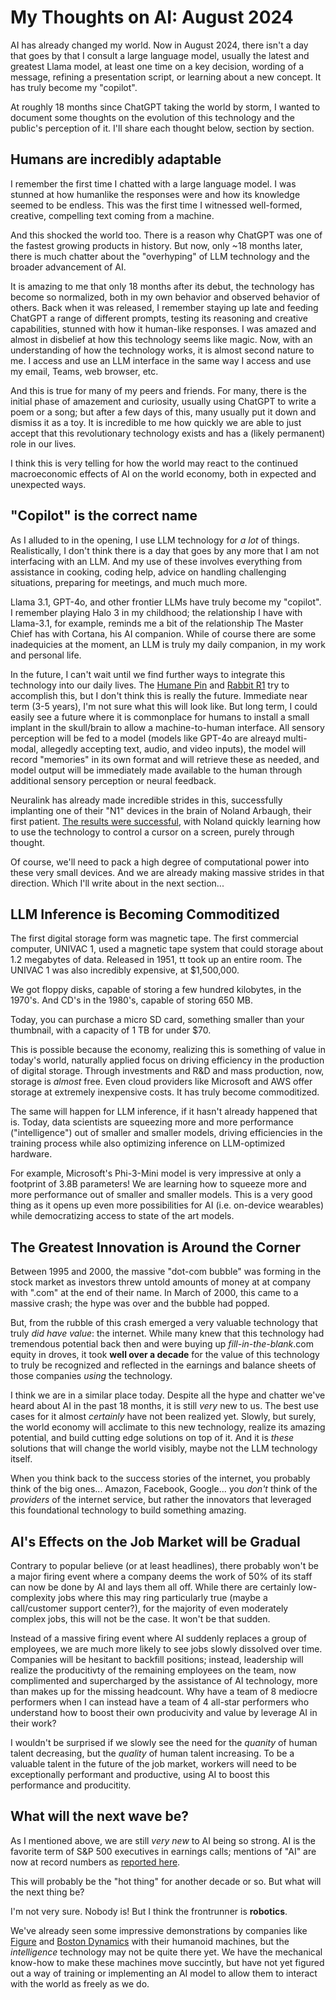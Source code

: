 # My Thoughts on AI: August 2024
AI has already changed my world. Now in August 2024, there isn't a day that goes by that I consult a large language model, usually the latest and greatest Llama model, at least one time on a key decision, wording of a message, refining a presentation script, or learning about a new concept. It has truly become my "copilot". 

At roughly 18 months since ChatGPT taking the world by storm, I wanted to document some thoughts on the evolution of this technology and the public's perception of it. I'll share each thought below, section by section.

## Humans are incredibly adaptable
I remember the first time I chatted with a large language model. I was stunned at how humanlike the responses were and how its knowledge seemed to be endless. This was the first time I witnessed well-formed, creative, compelling text coming from a machine. 

And this shocked the world too. There is a reason why ChatGPT was one of the fastest growing products in history. But now, only ~18 months later, there is much chatter about the "overhyping" of LLM technology and the broader advancement of AI. 

It is amazing to me that only 18 months after its debut, the technology has become so normalized, both in my own behavior and observed behavior of others. Back when it was released, I remember staying up late and feeding ChatGPT a range of different prompts, testing its reasoning and creative capabilities, stunned with how it human-like responses. I was amazed and almost in disbelief at how this technology seems like magic. Now, with an understanding of how the technology works, it is almost second nature to me. I access and use an LLM interface in the same way I access and use my email, Teams, web browser, etc.

And this is true for many of my peers and friends. For many, there is the initial phase of amazement and curiosity, usually using ChatGPT to write a poem or a song; but after a few days of this, many usually put it down and dismiss it as a toy. It is incredible to me how quickly we are able to just accept that this revolutionary technology exists and has a (likely permanent) role in our lives. 

I think this is very telling for how the world may react to the continued macroeconomic effects of AI on the world economy, both in expected and unexpected ways.

## "Copilot" is the correct name
As I alluded to in the opening, I use LLM technology for *a lot* of things. Realistically, I don't think there is a day that goes by any more that I am not interfacing with an LLM. And my use of these involves everything from assistance in cooking, coding help, advice on handling challenging situations, preparing for meetings, and much much more.

Llama 3.1, GPT-4o, and other frontier LLMs have truly become my "copilot". I remember playing Halo 3 in my childhood; the relationship I have with Llama-3.1, for example, reminds me a bit of the relationship The Master Chief has with Cortana, his AI companion. While of course there are some inadequicies at the moment, an LLM is truly my daily companion, in my work and personal life. 

In the future, I can't wait until we find further ways to integrate this technology into our daily lives. The [Humane Pin](https://humane.com/) and [Rabbit R1](https://www.rabbit.tech/) try to accomplish this, but I don't think this is really the future. Immediate near term (3-5 years), I'm not sure what this will look like. But long term, I could easily see a future where it is commonplace for humans to install a small implant in the skull/brain to allow a machine-to-human interface. All sensory perception will be fed to a model (models like GPT-4o are alreayd multi-modal, allegedly accepting text, audio, and video inputs), the model will record "memories" in its own format and will retrieve these as needed, and model output will be immediately made available to the human through additional sensory perception or neural feedback.

Neuralink has already made incredible strides in this, successfully implanting one of their "N1" devices in the brain of Noland Arbaugh, their first patient. [The results were successful](https://neuralink.com/blog/prime-study-progress-update/), with Noland quickly learning how to use the technology to control a cursor on a screen, purely through thought.

Of course, we'll need to pack a high degree of computational power into these very small devices. And we are already making massive strides in that direction. Which I'll write about in the next section...

## LLM Inference is Becoming Commoditized
The first digital storage form was magnetic tape. The first commercial computer, UNIVAC 1, used a magnetic tape system that could storage about 1.2 megabytes of data. Released in 1951, tt took up an entire room. The UNIVAC 1 was also incredibly expensive, at $1,500,000.

We got floppy disks, capable of storing a few hundred kilobytes, in the 1970's. And CD's in the 1980's, capable of storing 650 MB.

Today, you can purchase a micro SD card, something smaller than your thumbnail, with a capacity of 1 TB for under $70.

This is possible because the economy, realizing this is something of value in today's world, naturally applied focus on driving efficiency in the production of digital storage. Through investments and R&D and mass production, now, storage is *almost* free. Even cloud providers like Microsoft and AWS offer storage at extremely inexpensive costs. It has truly become commoditized.

The same will happen for LLM inference, if it hasn't already happened that is. Today, data scientists are squeezing more and more performance ("intelligence") out of smaller and smaller models, driving efficiencies in the training process while also optimizing inference on LLM-optimized hardware. 

For example, Microsoft's Phi-3-Mini model is very impressive at only a footprint of 3.8B parameters! We are learning how to squeeze more and more performance out of smaller and smaller models. This is a very good thing as it opens up even more possibilities for AI (i.e. on-device wearables) while democratizing access to state of the art models.

## The Greatest Innovation is Around the Corner
Between 1995 and 2000, the massive "dot-com bubble" was forming in the stock market as investors threw untold amounts of money at at company with ".com" at the end of their name. In March of 2000, this came to a massive crash; the hype was over and the bubble had popped.

But, from the rubble of this crash emerged a very valuable technology that truly *did have value*: the internet. While many knew that this technology had tremendous potential back then and were buying up *fill-in-the-blank*.com equity in droves, it took **well over a decade** for the value of this technology to truly be recognized and reflected in the earnings and balance sheets of those companies *using* the technology.

I think we are in a similar place today. Despite all the hype and chatter we've heard about AI in the past 18 months, it is still *very* new to us. The best use cases for it almost *certainly* have not been realized yet. Slowly, but surely, the world economy will acclimate to this new technology, realize its amazing potential, and build cutting edge solutions on top of it. And it is *these* solutions that will change the world visibly, maybe not the LLM technology itself.

When you think back to the success stories of the internet, you probably think of the big ones... Amazon, Facebook, Google... you *don't* think of the *providers* of the internet service, but rather the innovators that leveraged this foundational technology to build something amazing.

## AI's Effects on the Job Market will be Gradual
Contrary to popular believe (or at least headlines), there probably won't be a major firing event where a company deems the work of 50% of its staff can now be done by AI and lays them all off. While there are certainly low-complexity jobs where this may ring particularly true (maybe a call/customer support center?), for the majority of even moderately complex jobs, this will not be the case. It won't be that sudden.

Instead of a massive firing event where AI suddenly replaces a group of employees, we are much more likely to see jobs slowly dissolved over time. Companies will be hesitant to backfill positions; instead, leadership will realize the producitivty of the remaining employees on the team, now complimented and supercharged by the assistance of AI technology, more than makes up for the missing headcount. Why have a team of 8 mediocre performers when I can instead have a team of 4 all-star performers who understand how to boost their own producivity and value by leverage AI in their work?

I wouldn't be surprised if we slowly see the need for the *quanity* of human talent decreasing, but the *quality* of human talent increasing. To be a valuable talent in the future of the job market, workers will need to be exceptionally performant and productive, using AI to boost this performance and producitity.


## What will the next wave be? 
As I mentioned above, we are still *very new* to AI being so strong. AI is the favorite term of S&P 500 executives in earnings calls; mentions of "AI" are now at record numbers as [reported here](https://insight.factset.com/highest-number-of-sp-500-companies-citing-ai-on-earnings-calls-over-past-10-years). 

This will probably be the "hot thing" for another decade or so. But what will the next thing be?

I'm not very sure. Nobody is! But I think the frontrunner is **robotics**.

We've already seen some impressive demonstrations by companies like [Figure](https://www.figure.ai/) and [Boston Dynamics](https://bostondynamics.com/atlas/) with their humanoid machines, but the *intelligence* technology may not be quite there yet. We have the mechanical know-how to make these machines move succintly, but have not yet figured out a way of training or implementing an AI model to allow them to interact with the world as freely as we do.